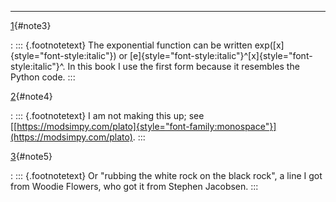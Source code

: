 ﻿
------------------------------------------------------------------------

 [1](#text3){#note3}

:   ::: {.footnotetext}
    The exponential function can be written
    exp([x]{style="font-style:italic"}) or
    [e]{style="font-style:italic"}^[x]{style="font-style:italic"}^. In
    this book I use the first form because it resembles the Python code.
    :::

[2](#text4){#note4}

:   ::: {.footnotetext}
    I am not making this up; see
    [[https://modsimpy.com/plato]{style="font-family:monospace"}](https://modsimpy.com/plato).
    :::

[3](#text5){#note5}

:   ::: {.footnotetext}
    Or "rubbing the white rock on the black rock\", a line I got from
    Woodie Flowers, who got it from Stephen Jacobsen.
    :::

